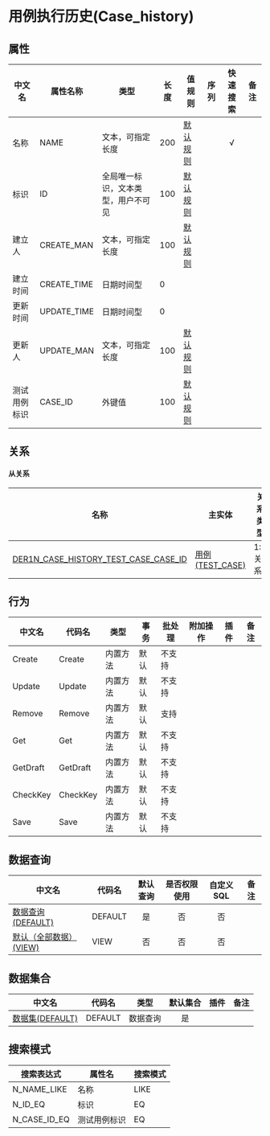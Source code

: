 # 用例执行历史(Case_history)  <!-- {docsify-ignore-all} -->



## 属性
|    中文名 | 属性名称           | 类型     | 长度     |值规则   |  序列     | 快速搜索     |  备注  |
| --------   |------------| -----  | -----  | ----- | -----  | :---:   |  -------- |
|名称|NAME|文本，可指定长度|200|[默认规则](module/TestMgmt/Case_history/value_rule/Name#default)||√||
|标识|ID|全局唯一标识，文本类型，用户不可见|100|[默认规则](module/TestMgmt/Case_history/value_rule/Id#default)||||
|建立人|CREATE_MAN|文本，可指定长度|100|[默认规则](module/TestMgmt/Case_history/value_rule/Create_man#default)||||
|建立时间|CREATE_TIME|日期时间型|0|||||
|更新时间|UPDATE_TIME|日期时间型|0|||||
|更新人|UPDATE_MAN|文本，可指定长度|100|[默认规则](module/TestMgmt/Case_history/value_rule/Update_man#default)||||
|测试用例标识|CASE_ID|外键值|100|[默认规则](module/TestMgmt/Case_history/value_rule/Case_id#default)||||


## 关系
<!-- tabs:start -->


#### **从关系**
|  名称   | 主实体   | 关系类型   |    备注  |
| -------- |---------- |-----------|----- |
|[DER1N_CASE_HISTORY_TEST_CASE_CASE_ID](der/DER1N_CASE_HISTORY_TEST_CASE_CASE_ID)|[用例(TEST_CASE)](module/TestMgmt/Test_case)|1:N关系||
<!-- tabs:end -->

## 行为
| 中文名    | 代码名    | 类型    | 事务   | 批处理   | 附加操作  | 插件    |  备注  |
| -------- |---------- |----------- |------------|----------|---------| ----- | ----- |
|Create|Create|内置方法|默认|不支持||||
|Update|Update|内置方法|默认|不支持||||
|Remove|Remove|内置方法|默认|支持||||
|Get|Get|内置方法|默认|不支持||||
|GetDraft|GetDraft|内置方法|默认|不支持||||
|CheckKey|CheckKey|内置方法|默认|不支持||||
|Save|Save|内置方法|默认|不支持||||




## 数据查询
| 中文名    | 代码名    | 默认查询 | 是否权限使用 | 自定义SQL |  备注|
| --------  | --------   | :---:  | :---:  | :---:  |----- |
|[数据查询(DEFAULT)](module/TestMgmt/Case_history/query/Default)|DEFAULT|是|否 |否 ||
|[默认（全部数据）(VIEW)](module/TestMgmt/Case_history/query/View)|VIEW|否|否 |否 ||


## 数据集合
| 中文名  | 代码名  | 类型 | 默认集合 |   插件|   备注|
| --------  | --------   | --------   | :---:   | ----- |----- |
|[数据集(DEFAULT)](module/TestMgmt/Case_history/dataset/Default)|DEFAULT|数据查询|是|||




## 搜索模式
|   搜索表达式   |    属性名    |    搜索模式        |
| -------- |------------|------------|
|N_NAME_LIKE|名称|LIKE|
|N_ID_EQ|标识|EQ|
|N_CASE_ID_EQ|测试用例标识|EQ|




